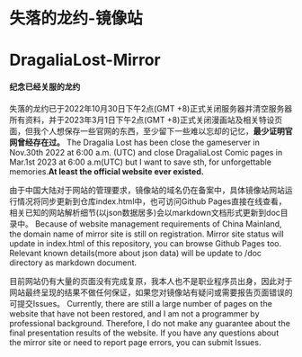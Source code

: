 # 失落的龙约-镜像站

# DragaliaLost-Mirror

#### **纪念已经关服的龙约**

失落的龙约已于2022年10月30日下午2点(GMT +8)正式关闭服务器并清空服务器所有资料，并于2023年3月1日下午2点(GMT +8)正式关闭漫画站及相关特设页面，但我个人想保存一些官网的东西，至少留下一些难以忘却的记忆，**最少证明官网曾经存在过。**
The Dragalia Lost has been close the gameserver in Nov.30th 2022 at 6:00 a.m. (UTC) and close DragaliaLost Comic pages in Mar.1st 2023 at 6:00 a.m(UTC) but I want to save sth, for unforgettable memories.**At least the official website ever existed.**

由于中国大陆对于网站的管理要求，镜像站的域名仍在备案中，具体镜像站网站运行情况将同步更新到仓库index.html中，也可访问Github Pages直接在线查看，相关已知的网站解析细节(以json数据居多)会以markdown文档形式更新到doc目录中。
Because of website management requirements of China Mainland, the domain name of mirror site is still on registration. Mirror site status will update in index.html of this repository, you can browse Github Pages too. Relevant known details(more about json data) will be update to /doc directory as markdown document.

目前网站仍有大量的页面没有完成复原，我本人也不是职业程序员出身，因此对于网站最终呈现的结果不做任何保证，如果您对镜像站有疑问或需要报告页面错误的可提交Issues。
Currently, there are still a large number of pages on the website that have not been restored, and I am not a programmer by professional background. Therefore, I do not make any guarantee about the final presentation results of the website. If you have any questions about the mirror site or need to report page errors, you can submit Issues.
